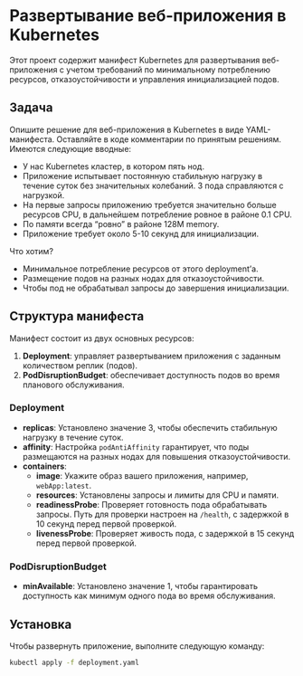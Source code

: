 ﻿# Развертывание веб-приложения в Kubernetes

Этот проект содержит манифест Kubernetes для развертывания веб-приложения с учетом требований по минимальному потреблению ресурсов, отказоустойчивости и управления инициализацией подов.

## Задача

Опишите решение для веб-приложения в Kubernetes в виде YAML-манифеста. Оставляйте в коде комментарии по принятым решениям. Имеются следующие вводные:

- У нас Kubernetes кластер, в котором пять нод.
- Приложение испытывает постоянную стабильную нагрузку в течение суток без значительных колебаний. 3 пода справляются с нагрузкой.
- На первые запросы приложению требуется значительно больше ресурсов CPU, в дальнейшем потребление ровное в районе 0.1 CPU.
- По памяти всегда “ровно” в районе 128M memory.
- Приложение требует около 5-10 секунд для инициализации.

Что хотим?

- Минимальное потребление ресурсов от этого deployment’а.
- Размещение подов на разных нодах для отказоустойчивости.
- Чтобы под не обрабатывал запросы до завершения инициализации.

## Структура манифеста

Манифест состоит из двух основных ресурсов:

1. **Deployment**: управляет развертыванием приложения с заданным количеством реплик (подов).
2. **PodDisruptionBudget**: обеспечивает доступность подов во время планового обслуживания.

### Deployment

- **replicas**: Установлено значение 3, чтобы обеспечить стабильную нагрузку в течение суток.
- **affinity**: Настройка `podAntiAffinity` гарантирует, что поды размещаются на разных нодах для повышения отказоустойчивости.
- **containers**:
    - **image**: Укажите образ вашего приложения, например, `webApp:latest`.
    - **resources**: Установлены запросы и лимиты для CPU и памяти.
    - **readinessProbe**: Проверяет готовность пода обрабатывать запросы. Путь для проверки настроен на `/health`, с задержкой в 10 секунд перед первой проверкой.
    - **livenessProbe**: Проверяет живость пода, с задержкой в 15 секунд перед первой проверкой.

### PodDisruptionBudget

- **minAvailable**: Установлено значение 1, чтобы гарантировать доступность как минимум одного пода во время обслуживания.

## Установка

Чтобы развернуть приложение, выполните следующую команду:

```bash 
kubectl apply -f deployment.yaml
